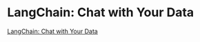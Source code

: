 # LangChain: Chat with Your Data


[LangChain: Chat with Your Data](https://www.deeplearning.ai/short-courses/langchain-chat-with-your-data/)
